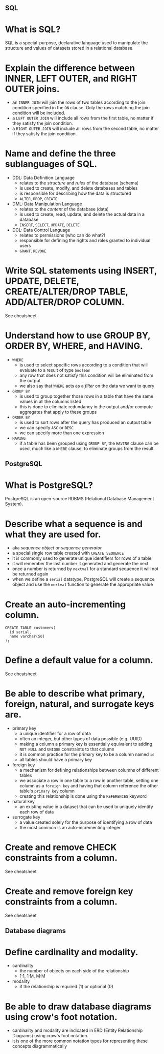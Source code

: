 ## SQL

# What is SQL?

SQL is a special-purpose, declarative language used to manipulate the structure and values of datasets stored in a relational database.

# Explain the difference between INNER, LEFT OUTER, and RIGHT OUTER joins.

- an `INNER JOIN` will join the rows of two tables according to the join condition specified in the `ON` clause. Only the rows matching the join condition will be included.
- a `LEFT OUTER JOIN` will include all rows from the first table, no matter if they satisfy the join condition.
- a `RIGHT OUTER JOIN` will include all rows from the second table, no matter if they satisfy the join condition.

# Name and define the three sublanguages of SQL.

- DDL: Data Definition Language
  - relates to the *structure* and *rules* of the database (schema)
  - is used to create, modify, and delete databases and tables
  - is responsible for describing how the data is structured
  - `ALTER`, `DROP`, `CREATE`
- DML: Data Manipulation Language
  - relates to the *content* of the database (data)
  - is used to create, read, update, and delete the actual data in a database
  - `INSERT`, `SELECT`, `UPDATE`, `DELETE`
- DCL: Data Control Language
  - relates to permissions (who can do what?)
  - responsible for defining the rights and roles granted to individual users
  - `GRANT`, `REVOKE`

# Write SQL statements using INSERT, UPDATE, DELETE, CREATE/ALTER/DROP TABLE, ADD/ALTER/DROP COLUMN.

See cheatsheet

# Understand how to use GROUP BY, ORDER BY, WHERE, and HAVING.

- `WHERE`
  - is used to select specific rows according to a condition that will evaluate to a result of type `boolean`
  - any row that does not satisfy this condition will be eliminated from the output
  - we also say that `WHERE` acts as a *filter* on the data we want to query
- `GROUP BY`
  - is used to group together those rows in a table that have the same values in all the columns listed
  - this is done to eliminate redundancy in the output and/or compute aggregates that apply to these groups  
- `ORDER BY`
  - is used to sort rows after the query has produced an output table
  - we can specify `ASC` or `DESC`
  - we can specify more than one expression
- `HAVING`
  - if a table has been grouped using `GROUP BY`, the `HAVING` clause can be used, much like a `WHERE` clause, to eliminate groups from the result

## PostgreSQL

# What is PostgreSQL?

PostgreSQL is an open-source RDBMS (Relational Database Management System).

# Describe what a sequence is and what they are used for.

- aka *sequence object* or *sequence generator*
- a special single row table created with `CREATE SEQUENCE`
- it is commonly used to generate unique identifiers for rows of a table
- it will remember the last number it generated and generate the next
- once a number is returned by `nextval` for a standard sequence it will not be returned again
- when we define a `serial` datatype, PostgreSQL will create a sequence object and use the `nextval` function to generate the appropriate value

# Create an auto-incrementing column.

```
CREATE TABLE customers(
  id serial,
  name varchar(50)
);
```

# Define a default value for a column.

See cheatsheet

# Be able to describe what primary, foreign, natural, and surrogate keys are.

- primary key
  - a unique identifier for a row of data
  - often an integer, but other types of data possible (e.g. UUID)
  - making a column a primary key is essentially equivalent to adding `NOT NULL` and `UNIQUE` constraints to that column
  - it is common practice for the primary key to be a column named `id`
  - all tables should have a primary key
- foreign key
  - a mechanism for defining relationships between columns of different tables
  - we associate a row in one table to a row in another table, setting one column as a `foreign key` and having that column reference the other table's `primary key` column
  - creating this relationship is done using the `REFERENCES` keyword
- natural key
  - an existing value in a dataset that can be used to uniquely identify each row of data
- surrogate key
  - a value created solely for the purpose of identifying a row of data
  - the most common is an auto-incrementing integer

# Create and remove CHECK constraints from a column.

See cheatsheet

# Create and remove foreign key constraints from a column.

See cheatsheet

## Database diagrams

# Define cardinality and modality.

- cardinality
  - the number of objects on each side of the relationship
  - 1:1, 1:M, M:M
- modality
  - if the relationship is required (1) or optional (0)

# Be able to draw database diagrams using crow's foot notation.

- cardinality and modality are indicated in ERD (Entity Relationship Diagrams) using crow's foot notation.
- it is one of the more common notation types for representing these concepts diagrammatically
